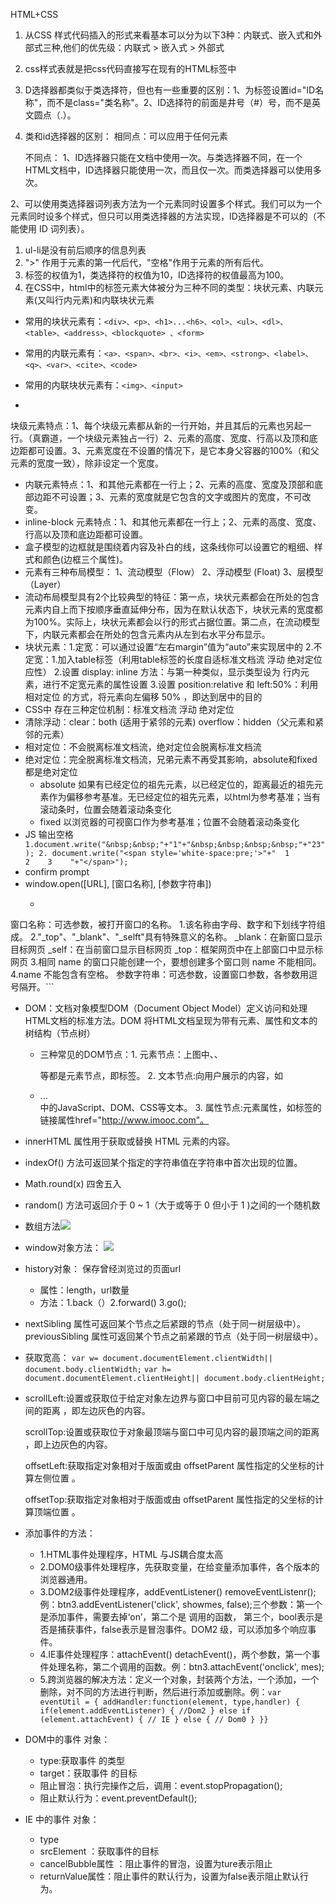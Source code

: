 HTML+CSS

1. 从CSS 样式代码插入的形式来看基本可以分为以下3种：内联式、嵌入式和外部式三种,他们的优先级：内联式 > 嵌入式 > 外部式
2. css样式表就是把css代码直接写在现有的HTML标签中
3. D选择器都类似于类选择符，但也有一些重要的区别：1、为标签设置id="ID名称"，而不是class="类名称"。2、ID选择符的前面是井号（#）号，而不是英文圆点（.）。
4.  类和id选择器的区别：
    相同点：可以应用于任何元素
    
    不同点：
  1、ID选择器只能在文档中使用一次。与类选择器不同，在一个HTML文档中，ID选择器只能使用一次，而且仅一次。而类选择器可以使用多次。
  
  2、可以使用类选择器词列表方法为一个元素同时设置多个样式。我们可以为一个元素同时设多个样式，但只可以用类选择器的方法实现，ID选择器是不可以的（不能使用 ID 词列表）。
  
1. ul-li是没有前后顺序的信息列表
2.  ">" 作用于元素的第一代后代，"空格"作用于元素的所有后代。
3.  标签的权值为1，类选择符的权值为10，ID选择符的权值最高为100。
4.  在CSS中，html中的标签元素大体被分为三种不同的类型：块状元素、内联元素(又叫行内元素)和内联块状元素
  
  * 常用的块状元素有：```<div>、<p>、<h1>...<h6>、<ol>、<ul>、<dl>、<table>、<address>、<blockquote> 、<form>```
  * 常用的内联元素有：```<a>、<span>、<br>、<i>、<em>、<strong>、<label>、<q>、<var>、<cite>、<code>```
  * 常用的内联块状元素有：```<img>、<input>```

  * 
块级元素特点：1、每个块级元素都从新的一行开始，并且其后的元素也另起一行。（真霸道，一个块级元素独占一行）2、元素的高度、宽度、行高以及顶和底边距都可设置。3、元素宽度在不设置的情况下，是它本身父容器的100%（和父元素的宽度一致），除非设定一个宽度。

  * 内联元素特点：1、和其他元素都在一行上；2、元素的高度、宽度及顶部和底部边距不可设置；3、元素的宽度就是它包含的文字或图片的宽度，不可改变。 
  * inline-block 元素特点：1、和其他元素都在一行上；2、元素的高度、宽度、行高以及顶和底边距都可设置。
* 盒子模型的边框就是围绕着内容及补白的线，这条线你可以设置它的粗细、样式和颜色(边框三个属性)。
* 元素有三种布局模型：
1、流动模型（Flow）
2、浮动模型 (Float)
3、层模型（Layer）
* 流动布局模型具有2个比较典型的特征：第一点，块状元素都会在所处的包含元素内自上而下按顺序垂直延伸分布，因为在默认状态下，块状元素的宽度都为100%。实际上，块状元素都会以行的形式占据位置。第二点，在流动模型下，内联元素都会在所处的包含元素内从左到右水平分布显示。
* 块状元素：1.定宽：可以通过设置“左右margin”值为“auto”来实现居中的  2.不定宽：1.加入table标签（利用table标签的长度自适标准文档流 浮动 绝对定位应性）  2.设置 display: inline 方法：与第一种类似，显示类型设为 行内元素，进行不定宽元素的属性设置 3.设置 position:relative 和 left:50%：利用 相对定位 的方式，将元素向左偏移 50% ，即达到居中的目的
* CSS中 存在三种定位机制：标准文档流 浮动 绝对定位
* 清除浮动：clear：both (适用于紧邻的元素) overflow：hidden（父元素和紧邻的元素）
* 相对定位：不会脱离标准文档流，绝对定位会脱离标准文档流
* 绝对定位：完全脱离标准文档流，兄弟元素不再受其影响，absolute和fixed都是绝对定位
    * absolute 如果有已经定位的祖先元素，以已经定位的，距离最近的祖先元素作为偏移参考基准。无已经定位的祖先元素，以html为参考基准；当有滚动条时，位置会随着滚动条变化
    * fixed 以浏览器的可视窗口作为参考基准；位置不会随着滚动条变化
*  JS 输出空格```
1.document.write("&nbsp;&nbsp;"+"1"+"&nbsp;&nbsp;&nbsp;&nbsp;"+"23"); 2. document.write("<span style='white-space:pre;'>"+"  1        2    3    "+"</span>");```
* confirm prompt
* window.open([URL], [窗口名称], [参数字符串])
  * ```URL：可选参数，在窗口中要显示网页的网址或路径。如果省略这个参数，或者它的值是空字符串，那么窗口就不显示任何文档。
窗口名称：可选参数，被打开窗口的名称。
    1.该名称由字母、数字和下划线字符组成。
    2."_top"、"_blank"、"_selft"具有特殊意义的名称。
       _blank：在新窗口显示目标网页
       _self：在当前窗口显示目标网页
       _top：框架网页中在上部窗口中显示标网页
    3.相同 name 的窗口只能创建一个，要想创建多个窗口则 name 不能相同。
    4.name 不能包含有空格。
参数字符串：可选参数，设置窗口参数，各参数用逗号隔开。```
* DOM：文档对象模型DOM（Document Object Model）定义访问和处理HTML文档的标准方法。DOM 将HTML文档呈现为带有元素、属性和文本的树结构（节点树）
  * 三种常见的DOM节点：1. 元素节点：上图中<html>、<body>、<p>等都是元素节点，即标签。 2. 文本节点:向用户展示的内容，如<li>...</li>中的JavaScript、DOM、CSS等文本。  3. 属性节点:元素属性，如<a>标签的链接属性href="http://www.imooc.com"。
* innerHTML 属性用于获取或替换 HTML 元素的内容。
* indexOf() 方法可返回某个指定的字符串值在字符串中首次出现的位置。
* Math.round(x) 四舍五入
* random() 方法可返回介于 0 ~ 1（大于或等于 0 但小于 1 )之间的一个随机数
* 数组方法![](http://img.mukewang.com/533295ab0001dead05190599.jpg)
* window对象方法：
![]( http://img.mukewang.com/535483720001a54506670563.jpg)
* history对象： 保存曾经浏览过的页面url
    * 属性：length，url数量
    * 方法：1.back（）2.forward() 3.go();
* nextSibling 属性可返回某个节点之后紧跟的节点（处于同一树层级中）。previousSibling 属性可返回某个节点之前紧跟的节点（处于同一树层级中）。
* 获取宽高：
  ```var w= document.documentElement.clientWidth|| document.body.clientWidth;```  ```var h= document.documentElement.clientHeight|| document.body.clientHeight;```
* scrollLeft:设置或获取位于给定对象左边界与窗口中目前可见内容的最左端之间的距离 ，即左边灰色的内容。

  scrollTop:设置或获取位于对象最顶端与窗口中可见内容的最顶端之间的距离 ，即上边灰色的内容。

  offsetLeft:获取指定对象相对于版面或由 offsetParent 属性指定的父坐标的计算左侧位置 。

  offsetTop:获取指定对象相对于版面或由 offsetParent 属性指定的父坐标的计算顶端位置 。
* 添加事件的方法：
  * 1.HTML事件处理程序，HTML 与JS耦合度太高  
  *  2.DOM0级事件处理程序，先获取变量，在给变量添加事件，各个版本的浏览器通用。
  *  3.DOM2级事件处理程序，addEventListener() removeEventListenr(); 例：btn3.addEventListener('click', showmes, false);三个参数：第一个是添加事件，需要去掉‘on’，第二个是 调用的函数， 第三个，bool表示是否是捕获事件，false表示是冒泡事件。DOM2 级，可以添加多个响应事件。
  *  4.IE事件处理程序：attachEvent() detachEvent()，两个参数，第一个事件处理名称，第二个调用的函数。例：btn3.attachEvent('onclick', mes);
  *  5.跨浏览器的解决方法：定义一个对象，封装两个方法，一个添加，一个删除，对不同的方法进行判断，然后进行添加或删除。例：```var eventUtil = {
  addHandler:function(element, type,handler) {
  if(element.addEventListener) {
  //Dom2
  }
  else if (element.attachEvent) {
  // IE
  } else {
  // Dom0
  }
  }}```
* DOM中的事件 对象：
  * type:获取事件 的类型
  * target：获取事件 的目标
  * 阻止冒泡：执行完操作之后，调用：event.stopPropagation();
  * 阻止默认行为：event.preventDefault();
* IE 中的事件 对象：
  * type
  * srcElement ：获取事件的目标
  * cancelBubble属性 ：阻止事件的冒泡，设置为ture表示阻止
  * returnValue属性：阻止事件的默认行为，设置为false表示阻止默认行为。





 

























